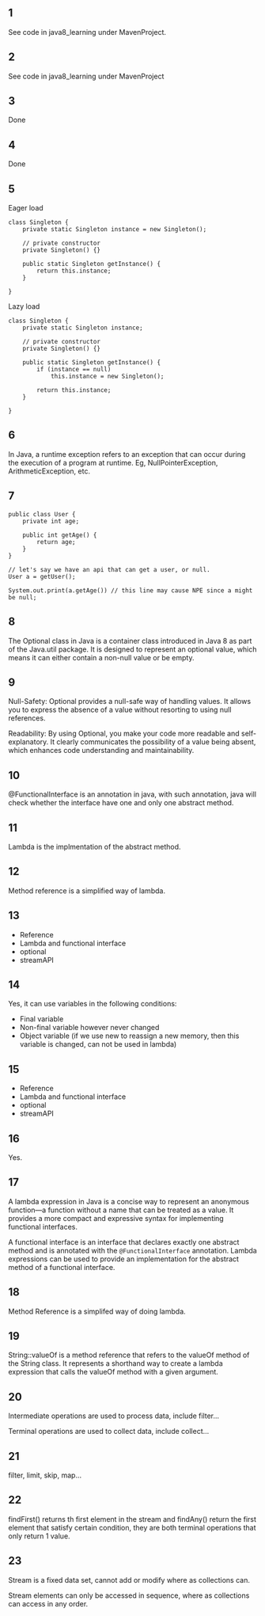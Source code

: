 ## 1
See code in java8_learning under MavenProject.
## 2
See code in java8_learning under MavenProject
## 3
Done
## 4
Done
## 5
Eager load
```
class Singleton {
    private static Singleton instance = new Singleton();

    // private constructor
    private Singleton() {}

    public static Singleton getInstance() {
        return this.instance;
    }
    
}
```

Lazy load
```
class Singleton {
    private static Singleton instance;

    // private constructor
    private Singleton() {}

    public static Singleton getInstance() {
        if (instance == null)
            this.instance = new Singleton();
        
        return this.instance;
    }
    
}
```

## 6
In Java, a runtime exception refers to an exception that can occur during the execution of a program at runtime. Eg, NullPointerException, ArithmeticException, etc.

## 7
```
public class User {
    private int age;

    public int getAge() {
        return age;
    }
}

// let's say we have an api that can get a user, or null.
User a = getUser();

System.out.print(a.getAge()) // this line may cause NPE since a might be null;
```

## 8
The Optional class in Java is a container class introduced in Java 8 as part of the Java.util package. It is designed to represent an optional value, which means it can either contain a non-null value or be empty.

## 9
Null-Safety: Optional provides a null-safe way of handling values. It allows you to express the absence of a value without resorting to using null references.

Readability: By using Optional, you make your code more readable and self-explanatory. It clearly communicates the possibility of a value being absent, which enhances code understanding and maintainability.

## 10
@FunctionalInterface is an annotation in java, with such annotation, java will check whether the interface have one and only one abstract method.

## 11
Lambda is the implmentation of the abstract method.

## 12
Method reference is a simplified way of lambda.

## 13
- Reference
- Lambda and functional interface
- optional
- streamAPI

## 14
Yes, it can use variables in the following conditions:
- Final variable
- Non-final variable however never changed
- Object variable (if we use new to reassign a new memory, then this variable is changed, can not be used in lambda)

## 15
- Reference
- Lambda and functional interface
- optional
- streamAPI

## 16
Yes.

## 17
A lambda expression in Java is a concise way to represent an anonymous function—a function without a name that can be treated as a value. It provides a more compact and expressive syntax for implementing functional interfaces.

A functional interface is an interface that declares exactly one abstract method and is annotated with the `@FunctionalInterface` annotation. Lambda expressions can be used to provide an implementation for the abstract method of a functional interface.

## 18
Method Reference is a simplifed way of doing lambda.

## 19
String::valueOf is a method reference that refers to the valueOf method of the String class. It represents a shorthand way to create a lambda expression that calls the valueOf method with a given argument.

## 20
Intermediate operations are used to process data, include filter...

Terminal operations are used to collect data, include collect...

## 21
filter, limit, skip, map...

## 22
findFirst() returns th first element in the stream and findAny() return the first element that satisfy certain condition, they are both terminal operations that only return 1 value.

## 23
Stream is a fixed data set, cannot add or modify where as collections can.

Stream elements can only be accessed in sequence, where as collections can access in any order.